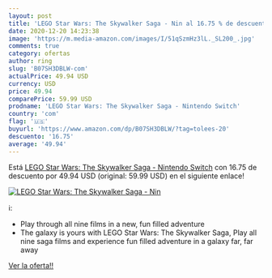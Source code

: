 ```yaml
---
layout: post
title: 'LEGO Star Wars: The Skywalker Saga - Nin al 16.75 % de descuento'
date: 2020-12-20 14:23:38
image: 'https://m.media-amazon.com/images/I/51qSzmHz3lL._SL200_.jpg'
comments: true
category: ofertas
author: ring
slug: 'B07SH3DBLW-com'
actualPrice: 49.94 USD
currency: USD
price: 49.94
comparePrice: 59.99 USD
prodname: 'LEGO Star Wars: The Skywalker Saga - Nintendo Switch'
country: 'com'
flag: '🇺🇸'
buyurl: 'https://www.amazon.com/dp/B07SH3DBLW/?tag=tolees-20'
descuento: '16.75'
average: '49.94'
---
```


Está [LEGO Star Wars: The Skywalker Saga - Nintendo Switch](https://www.amazon.com/dp/B07SH3DBLW/?tag=tolees-20) con 16.75 de descuento por 49.94 USD (original: 59.99 USD) en el siguiente enlace!

[![LEGO Star Wars: The Skywalker Saga - Nin](https://m.media-amazon.com/images/I/51qSzmHz3lL._SL200_.jpg)](https://www.amazon.com/dp/B07SH3DBLW/?tag=tolees-20)

ℹ️:

- Play through all nine films in a new, fun filled adventure
- The galaxy is yours with LEGO Star Wars: The Skywalker Saga, Play all nine saga films and experience fun filled adventure in a galaxy far, far away

[Ver la oferta!!](https://www.amazon.com/dp/B07SH3DBLW/?tag=tolees-20)
